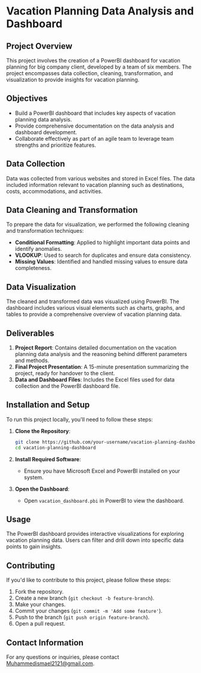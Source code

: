 # Vacation Planning Data Analysis and Dashboard

## Project Overview
This project involves the creation of a PowerBI dashboard for vacation planning for big company client, developed by a team of six members. The project encompasses data collection, cleaning, transformation, and visualization to provide insights for vacation planning.

## Objectives
- Build a PowerBI dashboard that includes key aspects of vacation planning data analysis.
- Provide comprehensive documentation on the data analysis and dashboard development.
- Collaborate effectively as part of an agile team to leverage team strengths and prioritize features.

## Data Collection
Data was collected from various websites and stored in Excel files. The data included information relevant to vacation planning such as destinations, costs, accommodations, and activities.

## Data Cleaning and Transformation
To prepare the data for visualization, we performed the following cleaning and transformation techniques:
- **Conditional Formatting**: Applied to highlight important data points and identify anomalies.
- **VLOOKUP**: Used to search for duplicates and ensure data consistency.
- **Missing Values**: Identified and handled missing values to ensure data completeness.

## Data Visualization
The cleaned and transformed data was visualized using PowerBI. The dashboard includes various visual elements such as charts, graphs, and tables to provide a comprehensive overview of vacation planning data.

## Deliverables
1. **Project Report**: Contains detailed documentation on the vacation planning data analysis and the reasoning behind different parameters and methods.
2. **Final Project Presentation**: A 15-minute presentation summarizing the project, ready for handover to the client.
3. **Data and Dashboard Files**: Includes the Excel files used for data collection and the PowerBI dashboard file.


## Installation and Setup
To run this project locally, you'll need to follow these steps:

1. **Clone the Repository**:
   ```sh
   git clone https://github.com/your-username/vacation-planning-dashboard.git
   cd vacation-planning-dashboard
   ```

2. **Install Required Software**:
   - Ensure you have Microsoft Excel and PowerBI installed on your system.

3. **Open the Dashboard**:
   - Open `vacation_dashboard.pbi` in PowerBI to view the dashboard.

## Usage
The PowerBI dashboard provides interactive visualizations for exploring vacation planning data. Users can filter and drill down into specific data points to gain insights.

## Contributing
If you'd like to contribute to this project, please follow these steps:
1. Fork the repository.
2. Create a new branch (`git checkout -b feature-branch`).
3. Make your changes.
4. Commit your changes (`git commit -m 'Add some feature'`).
5. Push to the branch (`git push origin feature-branch`).
6. Open a pull request.

## Contact Information
For any questions or inquiries, please contact [Muhammedismael2121@gmail.com](mailto:your-email@example.com).
